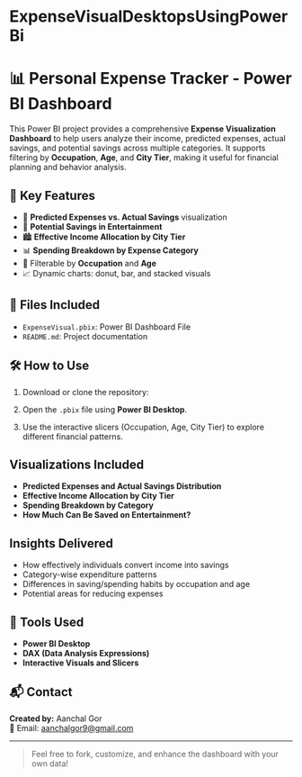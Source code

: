 # ExpenseVisualDesktopsUsingPowerBi

# 📊 Personal Expense Tracker - Power BI Dashboard

This Power BI project provides a comprehensive **Expense Visualization Dashboard** to help users analyze their income, predicted expenses, actual savings, and potential savings across multiple categories. It supports filtering by **Occupation**, **Age**, and **City Tier**, making it useful for financial planning and behavior analysis.

## 🚀 Key Features

- 🔢 **Predicted Expenses vs. Actual Savings** visualization  
- 🎯 **Potential Savings in Entertainment**  
- 🏙️ **Effective Income Allocation by City Tier**  
- 📊 **Spending Breakdown by Expense Category**  
- 👥 Filterable by **Occupation** and **Age**  
- 📈 Dynamic charts: donut, bar, and stacked visuals  

## 📂 Files Included

- `ExpenseVisual.pbix`: Power BI Dashboard File
- `README.md`: Project documentation

## 🛠 How to Use

1. Download or clone the repository:

2. Open the `.pbix` file using **Power BI Desktop**.

3. Use the interactive slicers (Occupation, Age, City Tier) to explore different financial patterns.

##  Visualizations Included

- **Predicted Expenses and Actual Savings Distribution**  
- **Effective Income Allocation by City Tier**  
- **Spending Breakdown by Category**  
- **How Much Can Be Saved on Entertainment?**

##  Insights Delivered

- How effectively individuals convert income into savings
- Category-wise expenditure patterns
- Differences in saving/spending habits by occupation and age
- Potential areas for reducing expenses

## 🧠 Tools Used

- **Power BI Desktop**
- **DAX (Data Analysis Expressions)**
- **Interactive Visuals and Slicers**

## 📬 Contact

**Created by:** Aanchal Gor  
📧 Email: aanchalgor9@gmail.com

---

> Feel free to fork, customize, and enhance the dashboard with your own data!
